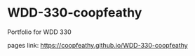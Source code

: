 # WDD-330-coopfeathy
 Portfolio for WDD 330
 
 pages link: https://coopfeathy.github.io/WDD-330-coopfeathy

